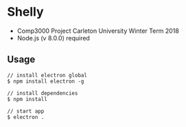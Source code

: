 # Shelly

- Comp3000 Project Carleton University Winter Term 2018  
- Node.js (v 8.0.0) required

## Usage

```
// install electron global
$ npm install electron -g

// install dependencies
$ npm install

// start app
$ electron .
```
